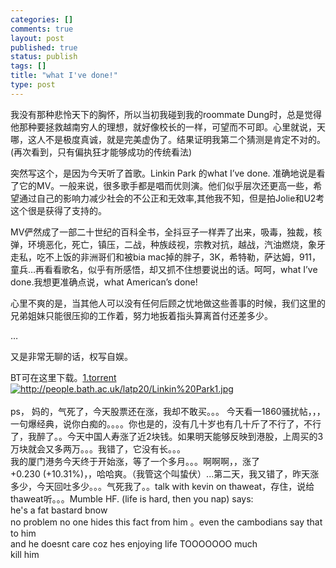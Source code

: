 ```yaml
--- 
categories: []
comments: true
layout: post
published: true
status: publish
tags: []
title: "what I've done!"
type: post
---
```

<div id="msgcns!3725CC0EE38B1F6!1604" class="bvMsg">我没有那种悲怜天下的胸怀，所以当初我碰到我的<span lang="EN-US">roommate Dung</span>时，总是觉得他那种要拯救越南穷人的理想，就好像校长的一样，可望而不可即。心里就说，天哪，这人不是极度真诚，就是完美虚伪了。结果证明我第二个猜测是肯定不对的。<span lang="EN-US">(</span>再次看到，只有偏执狂才能够成功的传统看法<span lang="EN-US">)</span>

<span lang="EN-US"> </span>

突然写这个，是因为今天听了首歌。<span lang="EN-US">Linkin Park </span>的<span lang="EN-US">what I’ve done. </span>准确地说是看了它的<span lang="EN-US">MV</span>。一般来说，很多歌手都是唱而优则演。他们似乎层次还更高一些，希望通过自己的影响力减少社会的不公正和无效率,其他我不知，但是拍<span lang="EN-US">Jolie</span>和<span lang="EN-US">U2</span>考这个很是获得了支持的。

<span lang="EN-US"> </span>

<span lang="EN-US">MV</span>俨然成了一部二十世纪的百科全书，全抖豆子一样弄了出来，吸毒，独裁，核弹，环境恶化，死亡，镇压，二战，种族歧视，宗教对抗，越战，汽油燃烧，象牙走私，吃不上饭的非洲哥们和被<span lang="EN-US">bia mac</span>掉的胖子，<span lang="EN-US">3K</span>，希特勒，萨达姆，<span lang="EN-US">911</span>，童兵<span lang="EN-US">…</span>再看看歌名，似乎有所感悟，却又抓不住想要说出的话。呵呵，<span lang="EN-US">what I’ve done.</span>我想更准确点说，<span lang="EN-US">what American’s done!</span>

<span lang="EN-US"> </span>

心里不爽的是，当其他人可以没有任何后顾之忧地做这些善事的时候，我们这里的兄弟姐妹只能很压抑的工作着，努力地扳着指头算离首付还差多少。

<span lang="EN-US"> </span>

<span lang="EN-US">…</span>

<span lang="EN-US"> </span>

又是非常无聊的话，权写自娱。

<span lang="EN-US"> </span>

<span lang="EN-US">BT</span>可在这里下载。<a href="http://linpengxuan.googlepages.com/1.torrent">1.torrent</a><br><a href="http://linpengxuan.googlepages.com/1.torrent"><img alt="http://people.bath.ac.uk/latp20/Linkin%20Park1.jpg" src="http://people.bath.ac.uk/latp20/Linkin%20Park1.jpg"></a><br><br>ps， 妈的，气死了，今天股票还在涨，我却不敢买。。。  今天看一1860骚扰帖，，，一句爆经典，说你白痴的。。。。<font>你也是的，没有几十岁也有几十斤了</font>不行了，不行了，我醉了。。今天中国人寿涨了近2块钱。如果明天能够反映到港股，上周买的3万块就会又多两万。。。我错了，它没有长。。。<br>我的厦门港务今天终于开始涨，等了一个多月。。。啊啊啊，，涨了<span style="white-space:nowrap;">+0.230 (+10.31%)</span>，，哈哈爽。（我管这个叫蛰伏）...第二天，我又错了，昨天涨多少，今天回吐多少。。。气死我了。。talk with kevin on thaweat，存住，说给thaweat听。。。Mumble HF. (life is hard, then you nap) says:<br>              he's a fat bastard bnow<br>      no problem no one hides this fact from him 。even the cambodians say that to him<br>        and he doesnt care coz hes enjoying life TOOOOOOO much<br>        kill him<br><br><br>
</div>
